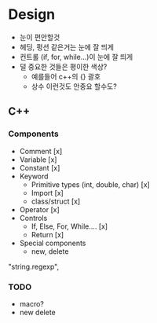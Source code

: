 # Design

- 눈이 편안할것
- 헤딩, 펑션 같은거는 눈에 잘 띄게
- 컨트롤 (if, for, while...)이 눈에 잘 띄게
- 덜 중요한 것들은 평이한 색상? 
    - 예를들어 c++의 {} 괄호
    - 상수 이런것도 안중요 할수도?

## C++

### Components

- Comment [x]
- Variable [x]
- Constant [x]
- Keyword
    - Primitive types (int, double, char) [x]
    - Import [x]
    - class/struct [x]
- Operator [x]
- Controls
    - If, Else, For, While.... [x]
    - Return [x]
- Special components
    - new, delete

"string.regexp",

### TODO

- macro?
- new delete